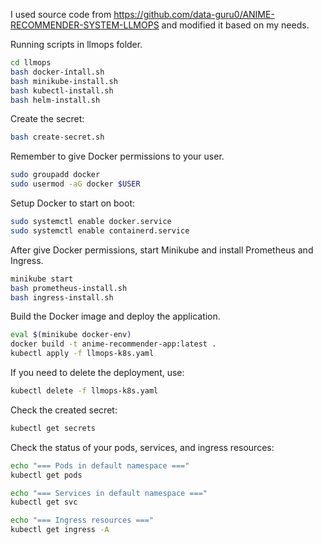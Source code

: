 I used source code from https://github.com/data-guru0/ANIME-RECOMMENDER-SYSTEM-LLMOPS and modified it based on my needs.

Running scripts in llmops folder.
```bash
cd llmops
bash docker-íntall.sh
bash minikube-install.sh
bash kubectl-install.sh
bash helm-install.sh
```

Create the secret:
```bash
bash create-secret.sh
```

Remember to give Docker permissions to your user.
```bash
sudo groupadd docker
sudo usermod -aG docker $USER
```

Setup Docker to start on boot:
```bash
sudo systemctl enable docker.service
sudo systemctl enable containerd.service
```

After give Docker permissions, start Minikube and install Prometheus and Ingress.
```bash
minikube start
bash prometheus-install.sh
bash ingress-install.sh
```

Build the Docker image and deploy the application.
```bash
eval $(minikube docker-env)
docker build -t anime-recommender-app:latest .
kubectl apply -f llmops-k8s.yaml
```

If you need to delete the deployment, use:
```bash
kubectl delete -f llmops-k8s.yaml
```

Check the created secret:
```bash
kubectl get secrets
```

Check the status of your pods, services, and ingress resources:
```bash
echo "=== Pods in default namespace ==="
kubectl get pods

echo "=== Services in default namespace ==="
kubectl get svc

echo "=== Ingress resources ==="
kubectl get ingress -A
```